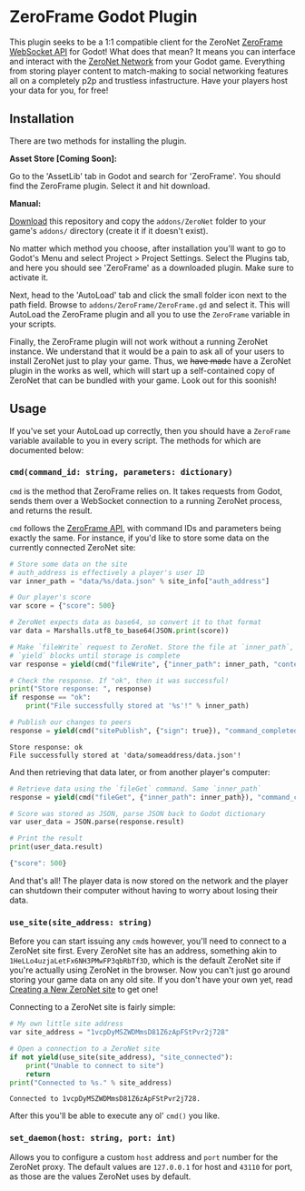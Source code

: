 # ZeroFrame Godot Plugin

This plugin seeks to be a 1:1 compatible client for the ZeroNet [ZeroFrame
WebSocket
API](https://zeronet.io/docs/site_development/zeroframe_api_reference/) for
Godot! What does that mean? It means you can interface and interact with the
[ZeroNet Network](https://zeronet.io) from your Godot game. Everything from
storing player content to match-making to social networking features all on a
completely p2p and trustless infastructure. Have your players host your data
for you, for free!

## Installation

There are two methods for installing the plugin.

**Asset Store [Coming Soon]:**

Go to the 'AssetLib' tab in Godot and search for 'ZeroFrame'. You should find the ZeroFrame plugin. Select it and hit download.

**Manual:**

[Download](https://github.com/anoadragon453/godot-zeroframe-plugin/releases)
this repository and copy the `addons/ZeroNet` folder to your game's `addons/`
directory (create it if it doesn't exist).

No matter which method you choose, after installation you'll want to go to Godot's Menu and select Project > Project Settings. Select the Plugins tab, and here you should see 'ZeroFrame' as a downloaded plugin. Make sure to activate it.

Next, head to the 'AutoLoad' tab and click the small folder icon next to the path field. Browse to `addons/ZeroFrame/ZeroFrame.gd` and select it. This will AutoLoad the ZeroFrame plugin and all you to use the `ZeroFrame` variable in your scripts.

Finally, the ZeroFrame plugin will not work without a running ZeroNet instance. We understand that it would be a pain to ask all of your users to install ZeroNet just to play your game. Thus, we ~~have made~~ have a ZeroNet plugin in the works as well, which will start up a self-contained copy of ZeroNet that can be bundled with your game. Look out for this soonish!

## Usage

If you've set your AutoLoad up correctly, then you should have a `ZeroFrame` variable available to you in every script. The methods for which are documented below:

### `cmd(command_id: string, parameters: dictionary)`

`cmd` is the method that ZeroFrame relies on. It takes requests from Godot, sends them over a WebSocket connection to a running ZeroNet process, and returns the result.

`cmd` follows the [ZeroFrame API](https://github.com/anoadragon453/godot-zeroframe-plugin/releases), with command IDs and parameters being exactly the same. For instance, if you'd like to store some data on the currently connected ZeroNet site:

```python
# Store some data on the site
# auth_address is effectively a player's user ID
var inner_path = "data/%s/data.json" % site_info["auth_address"]

# Our player's score
var score = {"score": 500}

# ZeroNet expects data as base64, so convert it to that format
var data = Marshalls.utf8_to_base64(JSON.print(score))

# Make `fileWrite` request to ZeroNet. Store the file at `inner_path`, with the contents `data`
# `yield` blocks until storage is complete
var response = yield(cmd("fileWrite", {"inner_path": inner_path, "content_base64": data}), "command_completed")

# Check the response. If "ok", then it was successful!
print("Store response: ", response)
if response == "ok":
    print("File successfully stored at '%s'!" % inner_path)

# Publish our changes to peers
response = yield(cmd("sitePublish", {"sign": true}), "command_completed")
```

```
Store response: ok
File successfully stored at 'data/someaddress/data.json'!
```

And then retrieving that data later, or from another player's computer:

```python
# Retrieve data using the `fileGet` command. Same `inner_path`
response = yield(cmd("fileGet", {"inner_path": inner_path}), "command_completed")

# Score was stored as JSON, parse JSON back to Godot dictionary
var user_data = JSON.parse(response.result)

# Print the result
print(user_data.result)
```

```javascript
{"score": 500}
```

And that's all! The player data is now stored on the network and the player can shutdown their computer without having to worry about losing their data.

### `use_site(site_address: string)` 

Before you can start issuing any `cmd`s however, you'll need to connect to a ZeroNet site first. Every ZeroNet site has an address, something akin to `1HeLLo4uzjaLetFx6NH3PMwFP3qbRbTf3D`, which is the default ZeroNet site if you're actually using ZeroNet in the browser. Now you can't just go around storing your game data on any old site. If you don't have your own yet, read [Creating a New ZeroNet site](https://zeronet.io/docs/using_zeronet/create_new_site/) to get one!

Connecting to a ZeroNet site is fairly simple:

```python
# My own little site address
var site_address = "1vcpDyMSZWDMmsD81Z6zApFStPvr2j728"

# Open a connection to a ZeroNet site
if not yield(use_site(site_address), "site_connected"):
    print("Unable to connect to site")
    return
print("Connected to %s." % site_address)
```

```
Connected to 1vcpDyMSZWDMmsD81Z6zApFStPvr2j728.
```

After this you'll be able to execute any ol' `cmd()` you like.

### `set_daemon(host: string, port: int)`

Allows you to configure a custom `host` address and `port` number for the ZeroNet proxy. The default values are `127.0.0.1` for host and `43110` for port, as those are the values ZeroNet uses by default.